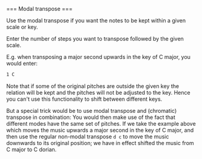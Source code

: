 === Modal transpose ===

Use the modal transpose if you want the notes to be kept within a given scale or key.

Enter the number of steps you want to transpose followed by the given scale.

E.g. when transposing a major second upwards in the key of C major, you would enter:

```lilypond
1 C
```

Note that if some of the original pitches are outside the given key the relation
will be kept and the pitches will not be adjusted to the key. Hence you can't
use this functionality to shift between different keys. 

But a special trick would be to use modal transpose and (chromatic) transpose in combination: 
You would then make use of the fact that different modes have the same set of pitches. 
If we take the example above which moves the music upwards a major second in the key of C major, 
and then use the regular non-modal transpose `d c` to move the music downwards to its 
original position; we have in effect shifted the music from C major to C dorian.

